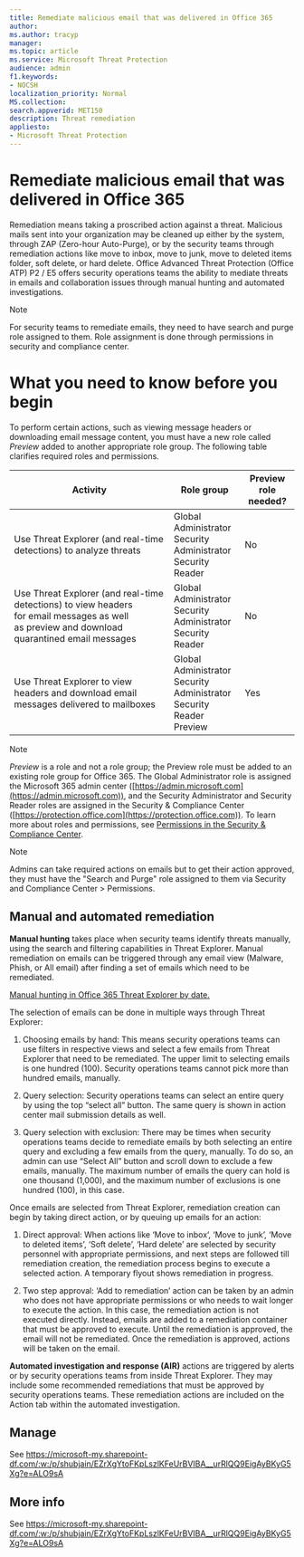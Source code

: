 ```yaml
---
title: Remediate malicious email that was delivered in Office 365
author:  
ms.author: tracyp
manager: 
ms.topic: article
ms.service: Microsoft Threat Protection
audience: admin
f1.keywords:
- NOCSH
localization_priority: Normal
MS.collection: 
search.appverid: MET150
description: Threat remediation
appliesto: 
- Microsoft Threat Protection
---
```


# Remediate malicious email that was delivered in Office 365

Remediation means taking a proscribed action against a threat. Malicious mails sent into your organization may be cleaned up either by the system, through ZAP (Zero-hour Auto-Purge), or by the security teams through remediation actions like move to inbox, move to junk, move to deleted items folder, soft delete, or hard delete. Office Advanced Threat Protection (Office ATP) P2 / E5 offers security operations teams the ability to mediate threats in emails and collaboration issues through manual hunting and automated investigations.

> [!NOTE]
> For security teams to remediate emails, they need to have search and purge role assigned to them. Role assignment is done through permissions in security and compliance center. 

# What you need to know before you begin

To perform certain actions, such as viewing message headers or downloading email message content, you must have a new role called *Preview* added to another appropriate role group. The following table clarifies required roles and permissions.

|Activity  |Role group |Preview role needed?  |
|---------|---------|---------|
|Use Threat Explorer (and real-time detections) to analyze threats ​    |Global Administrator <br> Security Administrator <br> Security Reader     | No   |
|Use Threat Explorer (and real-time detections) to view headers for email messages ​as well as preview and download quarantined email messages    |Global Administrator <br> Security Administrator <br>Security Reader   |       No  |
|Use Threat Explorer to view headers and download email messages delivered to mailboxes     |Global Administrator <br>Security Administrator <br> Security Reader <br> Preview   |   Yes      |

> [!NOTE]
> *Preview* is a role and not a role group; the Preview role must be added to an existing role group for Office 365. The Global Administrator role is assigned the Microsoft 365 admin center ([https://admin.microsoft.com](https://admin.microsoft.com)), and the Security Administrator and Security Reader roles are assigned in the Security & Compliance Center ([https://protection.office.com](https://protection.office.com)). To learn more about roles and permissions, see [Permissions in the Security & Compliance Center](permissions-in-the-security-and-compliance-center.md).

> [!NOTE]
> Admins can take required actions on emails but to get their action approved, they must have the "Search and Purge" role assigned to them via Security and Compliance Center > Permissions.

## Manual and automated remediation

**Manual hunting** takes place when security teams identify threats manually, using the search and filtering capabilities in Threat Explorer. Manual remediation on emails can be triggered through any email view (Malware, Phish, or All email) after finding a set of emails which need to be remediated.

[Manual hunting in Office 365 Threat Explorer by date.](../../media/tp-RemediationArticle1.png)

The selection of emails can be done in multiple ways through Threat Explorer: 

1. Choosing emails by hand: This means security operations teams can use filters in respective views and select a few emails from Threat Explorer that need to be remediated. The upper limit to selecting emails is one hundred (100). Security operations teams cannot pick more than hundred emails, manually. 

2. Query selection: Security operations teams can select an entire query by using the top “select all” button. The same query is shown in action center mail submission details as well. 

3. Query selection with exclusion: There may be times when security operations teams decide to remediate emails by both selecting an entire query and excluding a few emails from the query, manually. To do so, an admin can use “Select All” button and scroll down to exclude a few emails, manually. The maximum number of emails the query can hold is one thousand (1,000), and the maximum number of exclusions is one hundred (100), in this case.

Once emails are selected from Threat Explorer, remediation creation can begin by taking direct action, or by queuing up emails for an action: 

1. Direct approval: When actions like ‘Move to inbox’, ‘Move to junk’, ‘Move to deleted items’, ‘Soft delete’, ‘Hard delete’ are selected by security personnel with appropriate permissions, and next steps are followed till remediation creation, the remediation process begins to execute a selected action. A temporary flyout shows remediation in progress. 

2. Two step approval: ‘Add to remediation’ action can be taken by an admin who does not have appropriate permissions or who needs to wait longer to execute the action. In this case, the remediation action is not executed directly. Instead, emails are added to a remediation container that must be approved to execute. Until the remediation is approved, the email will not be remediated. Once the remediation is approved, actions will be taken on the email. 

**Automated investigation and response (AIR)** actions are triggered by alerts or by security operations teams from inside Threat Explorer. They may include some recommended remediations that must be approved by security operations teams. These remediation actions are included on the Action tab within the automated investigation.  

## Manage

See https://microsoft-my.sharepoint-df.com/:w:/p/shubjain/EZrXgYtoFKpLszlKFeUrBVIBA__urRlQQ9EigAyBKyG5Xg?e=ALO9sA

## More info

See https://microsoft-my.sharepoint-df.com/:w:/p/shubjain/EZrXgYtoFKpLszlKFeUrBVIBA__urRlQQ9EigAyBKyG5Xg?e=ALO9sA
